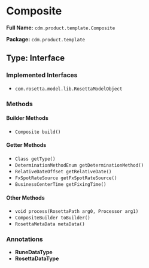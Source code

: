 # Composite

**Full Name:** `cdm.product.template.Composite`

**Package:** `cdm.product.template`

## Type: Interface

### Implemented Interfaces

- `com.rosetta.model.lib.RosettaModelObject`

### Methods

#### Builder Methods

- `Composite build()`

#### Getter Methods

- `Class getType()`
- `DeterminationMethodEnum getDeterminationMethod()`
- `RelativeDateOffset getRelativeDate()`
- `FxSpotRateSource getFxSpotRateSource()`
- `BusinessCenterTime getFixingTime()`

#### Other Methods

- `void process(RosettaPath arg0, Processor arg1)`
- `CompositeBuilder toBuilder()`
- `RosettaMetaData metaData()`

### Annotations

- **RuneDataType**
- **RosettaDataType**

